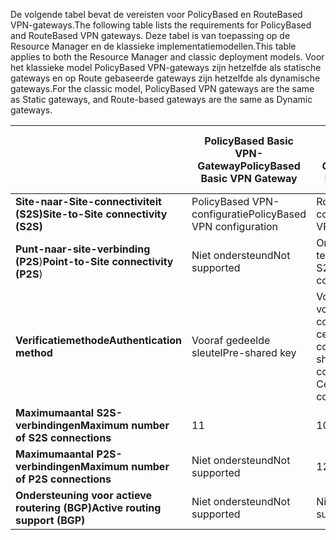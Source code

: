 <span data-ttu-id="f1a29-101">De volgende tabel bevat de vereisten voor PolicyBased en RouteBased VPN-gateways.</span><span class="sxs-lookup"><span data-stu-id="f1a29-101">The following table lists the requirements for PolicyBased and RouteBased VPN gateways.</span></span> <span data-ttu-id="f1a29-102">Deze tabel is van toepassing op de Resource Manager en de klassieke implementatiemodellen.</span><span class="sxs-lookup"><span data-stu-id="f1a29-102">This table applies to both the Resource Manager and classic deployment models.</span></span> <span data-ttu-id="f1a29-103">Voor het klassieke model PolicyBased VPN-gateways zijn hetzelfde als statische gateways en op Route gebaseerde gateways zijn hetzelfde als dynamische gateways.</span><span class="sxs-lookup"><span data-stu-id="f1a29-103">For the classic model, PolicyBased VPN gateways are the same as Static gateways, and Route-based gateways are the same as Dynamic gateways.</span></span>

|  | <span data-ttu-id="f1a29-104">**PolicyBased Basic VPN-Gateway**</span><span class="sxs-lookup"><span data-stu-id="f1a29-104">**PolicyBased Basic VPN Gateway**</span></span> | <span data-ttu-id="f1a29-105">**Basic op route gebaseerd VPN-Gateway**</span><span class="sxs-lookup"><span data-stu-id="f1a29-105">**RouteBased Basic VPN Gateway**</span></span> | <span data-ttu-id="f1a29-106">**Standaard op route gebaseerd VPN-Gateway**</span><span class="sxs-lookup"><span data-stu-id="f1a29-106">**RouteBased Standard VPN Gateway**</span></span> | <span data-ttu-id="f1a29-107">**RouteBased High Performance VPN-Gateway**</span><span class="sxs-lookup"><span data-stu-id="f1a29-107">**RouteBased High Performance VPN Gateway**</span></span> |
| --- | --- | --- | --- | --- |
| <span data-ttu-id="f1a29-108">**Site-naar-Site-connectiviteit (S2S)**</span><span class="sxs-lookup"><span data-stu-id="f1a29-108">**Site-to-Site connectivity   (S2S)**</span></span> |<span data-ttu-id="f1a29-109">PolicyBased VPN-configuratie</span><span class="sxs-lookup"><span data-stu-id="f1a29-109">PolicyBased VPN configuration</span></span> |<span data-ttu-id="f1a29-110">RouteBased VPN-configuratie</span><span class="sxs-lookup"><span data-stu-id="f1a29-110">RouteBased VPN configuration</span></span> |<span data-ttu-id="f1a29-111">RouteBased VPN-configuratie</span><span class="sxs-lookup"><span data-stu-id="f1a29-111">RouteBased VPN configuration</span></span> |<span data-ttu-id="f1a29-112">RouteBased VPN-configuratie</span><span class="sxs-lookup"><span data-stu-id="f1a29-112">RouteBased VPN configuration</span></span> |
| <span data-ttu-id="f1a29-113">**Punt-naar-site-verbinding (P2S**)</span><span class="sxs-lookup"><span data-stu-id="f1a29-113">**Point-to-Site connectivity (P2S**)</span></span> |<span data-ttu-id="f1a29-114">Niet ondersteund</span><span class="sxs-lookup"><span data-stu-id="f1a29-114">Not supported</span></span> |<span data-ttu-id="f1a29-115">Ondersteund (kan tegelijk bestaan met S2S)</span><span class="sxs-lookup"><span data-stu-id="f1a29-115">Supported (Can coexist with S2S)</span></span> |<span data-ttu-id="f1a29-116">Ondersteund (kan tegelijk bestaan met S2S)</span><span class="sxs-lookup"><span data-stu-id="f1a29-116">Supported (Can coexist with S2S)</span></span> |<span data-ttu-id="f1a29-117">Ondersteund (kan tegelijk bestaan met S2S)</span><span class="sxs-lookup"><span data-stu-id="f1a29-117">Supported (Can coexist with S2S)</span></span> |
| <span data-ttu-id="f1a29-118">**Verificatiemethode**</span><span class="sxs-lookup"><span data-stu-id="f1a29-118">**Authentication method**</span></span> |<span data-ttu-id="f1a29-119">Vooraf gedeelde sleutel</span><span class="sxs-lookup"><span data-stu-id="f1a29-119">Pre-shared key</span></span> |<span data-ttu-id="f1a29-120">Vooraf gedeelde sleutel voor S2S-connectiviteit, certificaten voor P2S-connectiviteit</span><span class="sxs-lookup"><span data-stu-id="f1a29-120">Pre-shared key for S2S connectivity, Certificates for P2S connectivity</span></span> |<span data-ttu-id="f1a29-121">Vooraf gedeelde sleutel voor S2S-connectiviteit, certificaten voor P2S-connectiviteit</span><span class="sxs-lookup"><span data-stu-id="f1a29-121">Pre-shared key for S2S connectivity, Certificates for P2S connectivity</span></span> |<span data-ttu-id="f1a29-122">Vooraf gedeelde sleutel voor S2S-connectiviteit, certificaten voor P2S-connectiviteit</span><span class="sxs-lookup"><span data-stu-id="f1a29-122">Pre-shared key for S2S connectivity, Certificates for P2S connectivity</span></span> |
| <span data-ttu-id="f1a29-123">**Maximumaantal S2S-verbindingen**</span><span class="sxs-lookup"><span data-stu-id="f1a29-123">**Maximum number of S2S connections**</span></span> |<span data-ttu-id="f1a29-124">1</span><span class="sxs-lookup"><span data-stu-id="f1a29-124">1</span></span> |<span data-ttu-id="f1a29-125">10</span><span class="sxs-lookup"><span data-stu-id="f1a29-125">10</span></span> |<span data-ttu-id="f1a29-126">10</span><span class="sxs-lookup"><span data-stu-id="f1a29-126">10</span></span> |<span data-ttu-id="f1a29-127">30</span><span class="sxs-lookup"><span data-stu-id="f1a29-127">30</span></span> |
| <span data-ttu-id="f1a29-128">**Maximumaantal P2S-verbindingen**</span><span class="sxs-lookup"><span data-stu-id="f1a29-128">**Maximum number of P2S connections**</span></span> |<span data-ttu-id="f1a29-129">Niet ondersteund</span><span class="sxs-lookup"><span data-stu-id="f1a29-129">Not supported</span></span> |<span data-ttu-id="f1a29-130">128</span><span class="sxs-lookup"><span data-stu-id="f1a29-130">128</span></span> |<span data-ttu-id="f1a29-131">128</span><span class="sxs-lookup"><span data-stu-id="f1a29-131">128</span></span> |<span data-ttu-id="f1a29-132">128</span><span class="sxs-lookup"><span data-stu-id="f1a29-132">128</span></span> |
| <span data-ttu-id="f1a29-133">**Ondersteuning voor actieve routering (BGP)**</span><span class="sxs-lookup"><span data-stu-id="f1a29-133">**Active routing support (BGP)**</span></span> |<span data-ttu-id="f1a29-134">Niet ondersteund</span><span class="sxs-lookup"><span data-stu-id="f1a29-134">Not supported</span></span> |<span data-ttu-id="f1a29-135">Niet ondersteund</span><span class="sxs-lookup"><span data-stu-id="f1a29-135">Not supported</span></span> |<span data-ttu-id="f1a29-136">Ondersteund</span><span class="sxs-lookup"><span data-stu-id="f1a29-136">Supported</span></span> |<span data-ttu-id="f1a29-137">Ondersteund</span><span class="sxs-lookup"><span data-stu-id="f1a29-137">Supported</span></span> |


